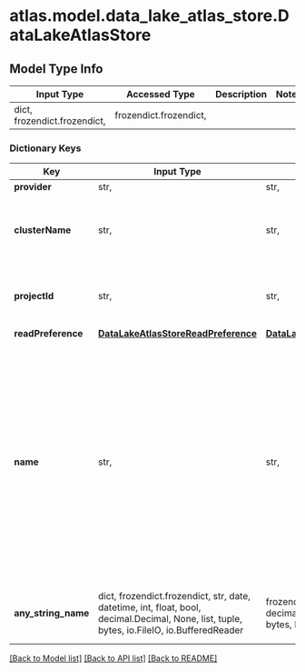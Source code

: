 # atlas.model.data_lake_atlas_store.DataLakeAtlasStore

## Model Type Info
Input Type | Accessed Type | Description | Notes
------------ | ------------- | ------------- | -------------
dict, frozendict.frozendict,  | frozendict.frozendict,  |  | 

### Dictionary Keys
Key | Input Type | Accessed Type | Description | Notes
------------ | ------------- | ------------- | ------------- | -------------
**provider** | str,  | str,  |  | 
**clusterName** | str,  | str,  | Human-readable label of the MongoDB Cloud cluster on which the store is based. | [optional] 
**projectId** | str,  | str,  | Unique 24-hexadecimal digit string that identifies the project. | [optional] 
**readPreference** | [**DataLakeAtlasStoreReadPreference**](DataLakeAtlasStoreReadPreference.md) | [**DataLakeAtlasStoreReadPreference**](DataLakeAtlasStoreReadPreference.md) |  | [optional] 
**name** | str,  | str,  | Human-readable label that identifies the data store. The **databases.[n].collections.[n].dataSources.[n].storeName** field references this values as part of the mapping configuration. To use MongoDB Cloud as a data store, the data lake requires a serverless instance or an &#x60;M10&#x60; or higher cluster. | [optional] 
**any_string_name** | dict, frozendict.frozendict, str, date, datetime, int, float, bool, decimal.Decimal, None, list, tuple, bytes, io.FileIO, io.BufferedReader | frozendict.frozendict, str, BoolClass, decimal.Decimal, NoneClass, tuple, bytes, FileIO | any string name can be used but the value must be the correct type | [optional]

[[Back to Model list]](../../README.md#documentation-for-models) [[Back to API list]](../../README.md#documentation-for-api-endpoints) [[Back to README]](../../README.md)

